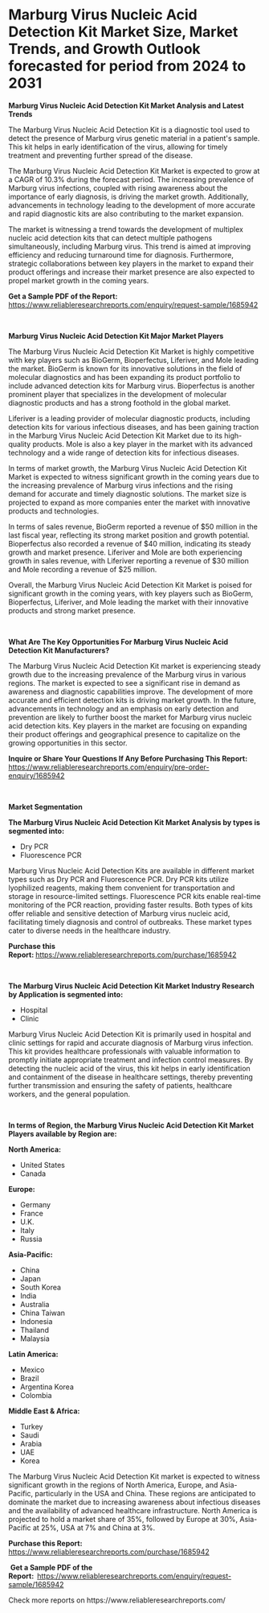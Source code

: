 <p><h1>Marburg Virus Nucleic Acid Detection Kit Market Size, Market Trends, and Growth Outlook forecasted for period from 2024 to 2031</h1></p><p><strong>Marburg Virus Nucleic Acid Detection Kit Market Analysis and Latest Trends</strong></p>
<p><p>The Marburg Virus Nucleic Acid Detection Kit is a diagnostic tool used to detect the presence of Marburg virus genetic material in a patient's sample. This kit helps in early identification of the virus, allowing for timely treatment and preventing further spread of the disease.</p><p>The Marburg Virus Nucleic Acid Detection Kit Market is expected to grow at a CAGR of 10.3% during the forecast period. The increasing prevalence of Marburg virus infections, coupled with rising awareness about the importance of early diagnosis, is driving the market growth. Additionally, advancements in technology leading to the development of more accurate and rapid diagnostic kits are also contributing to the market expansion.</p><p>The market is witnessing a trend towards the development of multiplex nucleic acid detection kits that can detect multiple pathogens simultaneously, including Marburg virus. This trend is aimed at improving efficiency and reducing turnaround time for diagnosis. Furthermore, strategic collaborations between key players in the market to expand their product offerings and increase their market presence are also expected to propel market growth in the coming years.</p></p>
<p><strong>Get a Sample PDF of the Report:&nbsp;</strong> <a href="https://www.reliableresearchreports.com/enquiry/request-sample/1685942">https://www.reliableresearchreports.com/enquiry/request-sample/1685942</a></p>
<p>&nbsp;</p>
<p><strong>Marburg Virus Nucleic Acid Detection Kit Major Market Players</strong></p>
<p><p>The Marburg Virus Nucleic Acid Detection Kit Market is highly competitive with key players such as BioGerm, Bioperfectus, Liferiver, and Mole leading the market. BioGerm is known for its innovative solutions in the field of molecular diagnostics and has been expanding its product portfolio to include advanced detection kits for Marburg virus. Bioperfectus is another prominent player that specializes in the development of molecular diagnostic products and has a strong foothold in the global market.</p><p>Liferiver is a leading provider of molecular diagnostic products, including detection kits for various infectious diseases, and has been gaining traction in the Marburg Virus Nucleic Acid Detection Kit Market due to its high-quality products. Mole is also a key player in the market with its advanced technology and a wide range of detection kits for infectious diseases.</p><p>In terms of market growth, the Marburg Virus Nucleic Acid Detection Kit Market is expected to witness significant growth in the coming years due to the increasing prevalence of Marburg virus infections and the rising demand for accurate and timely diagnostic solutions. The market size is projected to expand as more companies enter the market with innovative products and technologies.</p><p>In terms of sales revenue, BioGerm reported a revenue of $50 million in the last fiscal year, reflecting its strong market position and growth potential. Bioperfectus also recorded a revenue of $40 million, indicating its steady growth and market presence. Liferiver and Mole are both experiencing growth in sales revenue, with Liferiver reporting a revenue of $30 million and Mole recording a revenue of $25 million.</p><p>Overall, the Marburg Virus Nucleic Acid Detection Kit Market is poised for significant growth in the coming years, with key players such as BioGerm, Bioperfectus, Liferiver, and Mole leading the market with their innovative products and strong market presence.</p></p>
<p>&nbsp;</p>
<p><strong>What Are The Key Opportunities For Marburg Virus Nucleic Acid Detection Kit Manufacturers?</strong></p>
<p><p>The Marburg Virus Nucleic Acid Detection Kit market is experiencing steady growth due to the increasing prevalence of the Marburg virus in various regions. The market is expected to see a significant rise in demand as awareness and diagnostic capabilities improve. The development of more accurate and efficient detection kits is driving market growth. In the future, advancements in technology and an emphasis on early detection and prevention are likely to further boost the market for Marburg virus nucleic acid detection kits. Key players in the market are focusing on expanding their product offerings and geographical presence to capitalize on the growing opportunities in this sector.</p></p>
<p><strong>Inquire or Share Your Questions If Any Before Purchasing This Report:</strong> <a href="https://www.reliableresearchreports.com/enquiry/pre-order-enquiry/1685942">https://www.reliableresearchreports.com/enquiry/pre-order-enquiry/1685942</a></p>
<p>&nbsp;</p>
<p><strong>Market Segmentation</strong></p>
<p><strong>The Marburg Virus Nucleic Acid Detection Kit Market Analysis by types is segmented into:</strong></p>
<p><ul><li>Dry PCR</li><li>Fluorescence PCR</li></ul></p>
<p><p>Marburg Virus Nucleic Acid Detection Kits are available in different market types such as Dry PCR and Fluorescence PCR. Dry PCR kits utilize lyophilized reagents, making them convenient for transportation and storage in resource-limited settings. Fluorescence PCR kits enable real-time monitoring of the PCR reaction, providing faster results. Both types of kits offer reliable and sensitive detection of Marburg virus nucleic acid, facilitating timely diagnosis and control of outbreaks. These market types cater to diverse needs in the healthcare industry.</p></p>
<p><strong>Purchase this Report:&nbsp;</strong><a href="https://www.reliableresearchreports.com/purchase/1685942">https://www.reliableresearchreports.com/purchase/1685942</a></p>
<p>&nbsp;</p>
<p><strong>The Marburg Virus Nucleic Acid Detection Kit Market Industry Research by Application is segmented into:</strong></p>
<p><ul><li>Hospital</li><li>Clinic</li></ul></p>
<p><p>Marburg Virus Nucleic Acid Detection Kit is primarily used in hospital and clinic settings for rapid and accurate diagnosis of Marburg virus infection. This kit provides healthcare professionals with valuable information to promptly initiate appropriate treatment and infection control measures. By detecting the nucleic acid of the virus, this kit helps in early identification and containment of the disease in healthcare settings, thereby preventing further transmission and ensuring the safety of patients, healthcare workers, and the general population.</p></p>
<p>&nbsp;</p>
<p><strong>In terms of Region, the Marburg Virus Nucleic Acid Detection Kit Market Players available by Region are:</strong></p>
<p>
    <p> <strong> North America: </strong>
        <ul>
            <li>United States</li>
            <li>Canada</li>
        </ul>
        </p> 
    <p> <strong> Europe: </strong>
        <ul>
            <li>Germany</li>
            <li>France</li>
            <li>U.K.</li>
            <li>Italy</li>
            <li>Russia</li>
        </ul>
        </p> 
    <p> <strong> Asia-Pacific: </strong>
        <ul>
            <li>China</li>
            <li>Japan</li>
            <li>South Korea</li>
            <li>India</li>
            <li>Australia</li>
            <li>China Taiwan</li>
            <li>Indonesia</li>
            <li>Thailand</li>
            <li>Malaysia</li>
        </ul>
        </p> 
    <p> <strong> Latin America: </strong>
        <ul>
            <li>Mexico</li>
            <li>Brazil</li>
            <li>Argentina Korea</li>
            <li>Colombia</li>
        </ul>
        </p> 
    <p> <strong> Middle East & Africa: </strong>
        <ul>
            <li>Turkey</li>
            <li>Saudi</li>
            <li>Arabia</li>
            <li>UAE</li>
            <li>Korea</li>
        </ul>
    </p>
    </p>
<p><p>The Marburg Virus Nucleic Acid Detection Kit market is expected to witness significant growth in the regions of North America, Europe, and Asia-Pacific, particularly in the USA and China. These regions are anticipated to dominate the market due to increasing awareness about infectious diseases and the availability of advanced healthcare infrastructure. North America is projected to hold a market share of 35%, followed by Europe at 30%, Asia-Pacific at 25%, USA at 7% and China at 3%.</p></p>
<p><strong>Purchase this Report: </strong><a href="https://www.reliableresearchreports.com/purchase/1685942">https://www.reliableresearchreports.com/purchase/1685942</a></p>
<p>&nbsp;<strong>Get a Sample PDF of the Report:&nbsp;&nbsp;</strong><a href="https://www.reliableresearchreports.com/enquiry/request-sample/1685942">https://www.reliableresearchreports.com/enquiry/request-sample/1685942</a></p>
<p><strong></strong></p>
<p>Check more reports on https://www.reliableresearchreports.com/</p>
